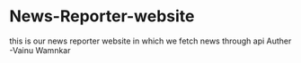 # News-Reporter-website
this is our news reporter website in which we fetch news through api 
Auther -Vainu Wamnkar
